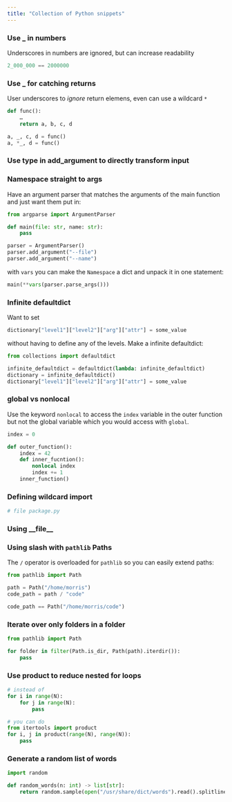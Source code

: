 ```yaml
---
title: "Collection of Python snippets"
---
```


### Use _ in numbers

Underscores in numbers are ignored, but can increase readability

```py
2_000_000 == 2000000
```

### Use _ for catching returns

User underscores to _ignore_ return elemens, even can use a wildcard `*`

```py
def func():
    …
    return a, b, c, d

a, _, c, d = func()
a, *_, d = func()
```

### Use type in add_argument to directly transform input

### Namespace straight to args

Have an argument parser that matches the arguments of the main function and just
want them put in:

```py
from argparse import ArgumentParser

def main(file: str, name: str):
    pass

parser = ArgumentParser()
parser.add_argument("--file")
parser.add_argument("--name")
```

with `vars` you can make the `Namespace` a dict and unpack it in one statement:

```py
main(**vars(parser.parse_args()))
```

### Infinite defaultdict
Want to set

```py
dictionary["level1"]["level2"]["arg"]["attr"] = some_value
```
without having to define any of the levels. Make a infinite defaultdict:

```py
from collections import defaultdict

infinite_defaultdict = defaultdict(lambda: infinite_defaultdict)
dictionary = infinite_defaultdict()
dictionary["level1"]["level2"]["arg"]["attr"] = some_value
```


### global vs nonlocal

Use the keyword `nonlocal` to access the `index` variable in the outer function but not the global variable which you would access with `global`.

```py
index = 0

def outer_function():
    index = 42
    def inner_fucntion():
        nonlocal index
        index += 1
    inner_function()
```


### Defining wildcard import

```py
# file package.py

```

### Using \_\_file\_\_

### Using slash with `pathlib` Paths

The `/` operator is overloaded for `pathlib` so you can easily extend paths:

```py
from pathlib import Path

path = Path("/home/morris")
code_path = path / "code"

code_path == Path("/home/morris/code")
```

### Iterate over only folders in a folder
```py
from pathlib import Path

for folder in filter(Path.is_dir, Path(path).iterdir()):
    pass
```

### Use product to reduce nested for loops

```py
# instead of
for i in range(N):
    for j in range(N):
        pass

# you can do
from itertools import product
for i, j in product(range(N), range(N)):
    pass
```

### Generate a random list of words
```py
import random

def random_words(n: int) -> list[str]:
    return random.sample(open("/usr/share/dict/words").read().splitlines(), n)
```
